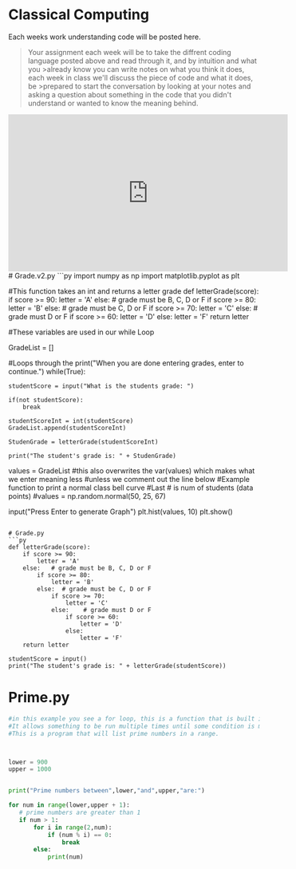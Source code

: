 # Classical Computing
Each weeks work understanding code will be posted here.

>Your assignment each week will be to take the diffrent coding language posted above and read through it, and by intuition and what you >already know you can write notes on what you think it does, each week in class we'll discuss the piece of code and what it does, be >prepared to start the conversation by looking at your notes and asking a question about something in the code that you didn't understand or wanted to know the meaning behind.

<iframe width="560" height="315" src="https://www.youtube.com/embed/xfnRywBv5VM" frameborder="0" allow="accelerometer; autoplay; encrypted-media; gyroscope; picture-in-picture" allowfullscreen></iframe>
# Grade.v2.py
```py
import numpy as np
import matplotlib.pyplot as plt


#This function takes an int and returns a letter grade
def letterGrade(score):
    if score >= 90:
        letter = 'A'
    else:   # grade must be B, C, D or F
        if score >= 80:
            letter = 'B'
        else:  # grade must be C, D or F
            if score >= 70:
                letter = 'C'
            else:    # grade must D or F
                if score >= 60:
                    letter = 'D'
                else:
                    letter = 'F'
    return letter

#These variables are used in our while Loop

GradeList = []

#Loops through the
print("When you are done entering grades, enter to continue.")
while(True):

    studentScore = input("What is the students grade: ")

    if(not studentScore):
        break

    studentScoreInt = int(studentScore)
    GradeList.append(studentScoreInt)

    StudenGrade = letterGrade(studentScoreInt)

    print("The student's grade is: " + StudenGrade)

values = GradeList
#this also overwrites the var(values) which makes what we enter meaning less
#unless we comment out the line below
#Example function to print a normal class bell curve
#Last # is num of students (data points)
#values = np.random.normal(50, 25, 67)


input("Press Enter to generate Graph")
plt.hist(values, 10)
plt.show()
```

# Grade.py
```py
def letterGrade(score):
    if score >= 90:
        letter = 'A'
    else:   # grade must be B, C, D or F
        if score >= 80:
            letter = 'B'
        else:  # grade must be C, D or F
            if score >= 70:
                letter = 'C'
            else:    # grade must D or F
                if score >= 60:
                    letter = 'D'
                else:
                    letter = 'F'
    return letter

studentScore = input()
print("The student's grade is: " + letterGrade(studentScore))
```


# Prime.py 

```py
#in this example you see a for loop, this is a function that is built into python
#It allows something to be run multiple times until some condition is met
#This is a program that will list prime numbers in a range.



lower = 900
upper = 1000


print("Prime numbers between",lower,"and",upper,"are:")

for num in range(lower,upper + 1):
   # prime numbers are greater than 1
   if num > 1:
       for i in range(2,num):
           if (num % i) == 0:
               break
       else:
           print(num)
```
